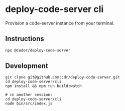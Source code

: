 # deploy-code-server cli

Provision a code-server instance from your terminal.

## Instructions

```sh
npx @coder/deploy-code-server
```

## Development

```console
git clone git@github.com:cdr/deploy-code-server.git
cd deploy-code-server/cli
npm install && npm run build:watch

# in another session:
cd deploy-code-server/cli
node bin/src/index.js
```
